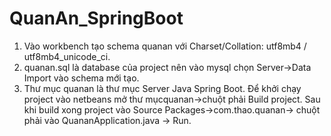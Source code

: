 # QuanAn_SpringBoot
1. Vào workbench tạo schema quanan với Charset/Collation: utf8mb4 / utf8mb4_unicode_ci.
2. quanan.sql là database của project nên vào mysql chọn Server->Data Import vào schema mới tạo.
3. Thư mục quanan là thư mục Server Java Spring Boot. Để khởi chạy project vào netbeans mở thư mụcquanan->chuột phải Build project. Sau khi build xong project vào Source Packages->com.thao.quanan-> chuột phải vào QuananApplication.java -> Run.
